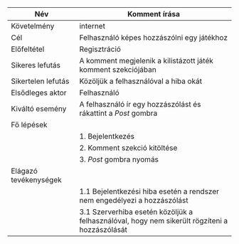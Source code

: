 
| Név | Komment írása |
|--|--|
| Követelmény | internet |
|Cél| Felhasználó képes hozzászólni egy játékhoz|
|Előfeltétel| Regisztráció
|Sikeres lefutás| A komment megjelenik a kilistázott játék komment szekciójában
|Sikertelen lefutás| Közöljük a felhasználóval a hiba okát
|Elsődleges aktor| Felhasználó
|Kiváltó esemény| A felhasználó ír egy hozzászólást és rákattint a *Post* gombra
|Fő lépések|
||1. Bejelentkezés
||2. Komment szekció kitöltése
||3. *Post* gombra nyomás
|Elágazó tevékenységek|
||1.1 Bejelentkezési hiba esetén a rendszer nem engedélyezi a hozzászólást
||3.1 Szerverhiba esetén közöljük a felhasználóval, hogy nem sikerült rögzíteni a hozzászólását
